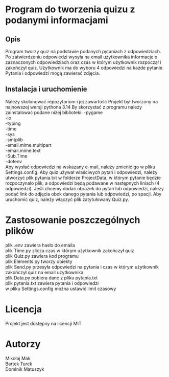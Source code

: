# Program do tworzenia quizu z podanymi informacjami

## Opis
Program tworzy quiz na podstawie podanych pytaniach z odpowiedziach.
Po zatwierdzeniu odpowiedzi wysyła na email użytkownika informacje o zaznaczonych odpowiedziach oraz czas w którym użytkownik rozpoczął i zakończył quiz.
Użytkownik ma do wyboru 4 odpowiedzi na każde pytanie.
Pytania i odpowiedzi mogą zawierać zdjęcia.

## Instalacja i uruchomienie
Należy skolonować repozytarium i jej zawartość
Projekt był tworzony na najnowszej wersji pythona 3.14
By skorzystać z programu należy zainstalować podane niżej biblioteki:
-pygame<br>
-io<br>
-typing<br>
-time<br>
-sys<br>
-smtplib<br>
-email.mime.multipart<br>
-email.mime.text<br>
-Sub.Time<br>
-dotenv<br>
Aby wysłać odpowiedzi na wskazany e-mail, należy zmienić go w pliku Settings.config.
Aby quiz używał właściwych pytań i odpowiedzi, należy utworzyć plik pytania.txt w folderze ProjectData, w którym pytanie będzie rozpoczynało plik, a odpowiedzi będą podawane w następnych liniach (4 odpowiedzi). Jeśli chcemy dodać obrazek do pytań lub odpowiedzi, należy podać link do zdjęcia obok danego pytania lub odpowiedzi, po spacji.
Aby uruchomić quiz, należy włączyć plik zatytułowany Quiz.py.

# Zastosowanie poszczególnych plików
plik .env zawiera hasło do emaila<br>
plik Time.py zlicza czas w którym użytkownik zakończył quiz<br>
plik Quiz.py zawiera kod programu<br>
plik Elements.py tworzy obiekty<br>
plik Send.py przesyła odpowiedzi na pytania i czas w którym użytkownik zakończył quiz na email użytkownika<br>
plik Data.py pobiera dane z pliku pytania.txt<br>
plik pytania.txt zawiera pytania i odpowiedzi<br>
w pliku Settings.config można ustawić limit czasowy<br>


# Licencja
Projekt jest dostępny na licencji MIT


# Autorzy
Mikołaj Mak<br>
Bartek Turek<br>
Dominik Matuszyk<br>

